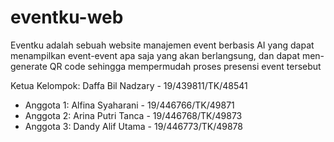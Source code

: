 # eventku-web

Eventku adalah sebuah website manajemen event berbasis AI yang dapat menampilkan event-event apa saja yang akan berlangsung, dan dapat men-generate QR code sehingga mempermudah proses presensi event tersebut

Ketua Kelompok: Daffa Bil Nadzary - 19/439811/TK/48541
- Anggota 1: Alfina Syaharani - 19/446766/TK/49871
- Anggota 2: Arina Putri Tanca - 19/446768/TK/49873
- Anggota 3: Dandy Alif Utama - 19/446773/TK/49878